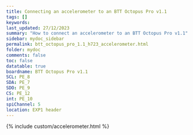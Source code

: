 ```yaml
---
title: Connecting an accelerometer to an BTT Octopus Pro v1.1
tags: []
keywords: 
last_updated: 27/12/2023
summary: "How to connect an accelerometer to an BTT Octopus Pro v1.1"
sidebar: mydoc_sidebar
permalink: btt_octopus_pro_1.1_h723_accelerometer.html
folder: mydoc
comments: false
toc: false
datatable: true
boardname: BTT Octopus Pro v1.1
SCL: PE_8
SDA: PE_7
SDO: PE_9
CS: PE_12
int: PE_10
spiChannel: 5
location: EXP1 header
---
```


{% include custom/accelerometer.html %}
